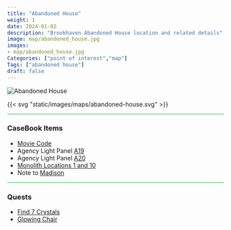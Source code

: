 ```yaml
---
title: "Abandoned House"
weight: 1
date: 2024-01-02
description: "Brookhaven Abandoned House location and related details"
image: map/abandoned_house.jpg
images: 
- map/abandoned_house.jpg
Categories: ["point of interest","map"]
Tags: ["abandoned house"]
draft: false
--- 
```


<script>
function markExternalLinks() {
    let links = elems('a');
    if(links) {
      try {
        Array.from(links).forEach(function(link){
  
          let target, rel, blank, noopener, attr1, attr2, url, is_external;
          if(link.href instanceof SVGAnimatedString){
            console.log("Link HREF type animalVal:");
            console.log(link.href);
            url = new URL(link.href.animVal);
          } else {
            console.log("Link HREF:");
            console.log(link.href);
            url = new URL(link.href);
          }
  
          // definition of same origin: RFC 6454, section 4 (https://tools.ietf.org/html/rfc6454#section-4)
          is_external = url.host !== location.host || url.protocol !== location.protocol || url.port !== location.port;
          if(is_external) {
            target = 'target';
            rel = 'rel';
            blank = '_blank';
            noopener = 'noopener';
            attr1 = elemAttribute(link, target);
            attr2 = elemAttribute(link, noopener);
    
            attr1 ? false : elemAttribute(link, target, blank);
            attr2 ? false : elemAttribute(link, rel, noopener);
          }
        });
        } catch (err) {
        console.log("ERROR");
        console.log(err);
  
      }
      
    }
  }
</script>

![Abandoned House](/images/maps/abandoned_house.jpg)

{{< svg "static/images/maps/abandoned-house.svg" >}}

<hr style="background-color: #28b44c" size=8>

### CaseBook Items

- [Movie Code](/casebook/movie_codes/#abandoned-house-code)
- Agency Light Panel [A19](/casebook/light_panel/#a19)
- Agency Light Panel [A20](/casebook/light_panel/#a20)
- [Monolith Locations 1 and 10](/casebook/monoliths/locations/)
- Note to [Madison](/casebook/notes/madison/#abandoned-house)

<hr style="background-color: #28b44c" size=8>

### Quests

- [Find 7 Crystals](/lore/quests/#find-7-crystals)
- [Glowing Chair](/lore/quests/#glowing-chair)